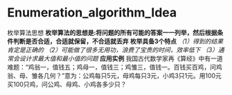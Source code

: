 # Enumeration_algorithm_Idea
枚举算法思想
**枚举算法的思想是:将问题的所有可能的答案一一列举，然后根据条件判断是否合适，合适就保留，不合适就丢弃**
**枚举具备3个特点**
*（1）得到的结果肯定是正确的*
*（2）可能做了很多无用功，浪费了宝贵的时间，效率低下*
*（3）通常会设计求最大值和最小值的问题*
**应用实例**
我国古代数学家再《算经》中有一道难题：“鸡翁一，值钱五；鸡母一，值钱三；鸡雏三，值钱一。百钱买百鸡，问鸡翁、母、雏各几何？”意为：公鸡每只5元，母鸡每只3元，小鸡3只1元。用100元买100只鸡，问公鸡、母鸡、小鸡各多少只？
